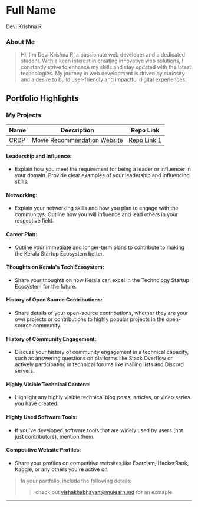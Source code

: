 # Full Name 
Devi Krishna R
### About Me

> Hi, I'm Devi Krishna R, a passionate web developer and a dedicated student. With a keen interest in creating innovative web solutions, I constantly strive to enhance my skills and stay updated with the latest technologies. My journey in web development is driven by curiosity and a desire to build user-friendly and impactful digital experiences.


## Portfolio Highlights

### My Projects

| Name                | Description                                                               | Repo Link                                                      |
|---------------------|---------------------------------------------------------------------------|----------------------------------------------------------------|
| CRDP                | Movie Recommendation Website                                              |[Repo Link 1](https://github.com/CRDP-Miniproject/CRDP)          |
          

#### Leadership and Influence:

- Explain how you meet the requirement for being a leader or influencer in your domain. Provide clear examples of your leadership and influencing skills.

#### Networking:

- Explain your networking skills and how you plan to engage with the communitys. Outline how you will influence and lead others in your respective field.

#### Career Plan:

- Outline your immediate and longer-term plans to contribute to making the Kerala Startup Ecosystem better.

#### Thoughts on Kerala's Tech Ecosystem:

- Share your thoughts on how Kerala can excel in the Technology Startup Ecosystem for the future.

#### History of Open Source Contributions:

- Share details of your open-source contributions, whether they are your own projects or contributions to highly popular projects in the open-source community.

#### History of Community Engagement:

-  Discuss your history of community engagement in a technical capacity, such as answering questions on platforms like Stack Overflow or actively participating in technical forums like mailing lists and Discord servers.

#### Highly Visible Technical Content:

- Highlight any highly visible technical blog posts, articles, or video series you have created.

#### Highly Used Software Tools:

- If you've developed software tools that are widely used by users (not just contributors), mention them.

#### Competitive Website Profiles:

- Share your profiles on competitive websites like Exercism, HackerRank, Kaggle, or any others you're active on.



> In your portfolio, include the following details:
>> check out [vishakhabhayan@mulearn.md](./profiles/vishakhabhayan@mulearn.md) for an exmaple

---
